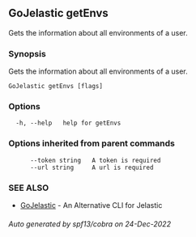 ## GoJelastic getEnvs

Gets the information about all environments of a user.

### Synopsis

Gets the information about all environments of a user.

```
GoJelastic getEnvs [flags]
```

### Options

```
  -h, --help   help for getEnvs
```

### Options inherited from parent commands

```
      --token string   A token is required
      --url string     A url is required
```

### SEE ALSO

* [GoJelastic](GoJelastic.md)	 - An Alternative CLI for Jelastic

###### Auto generated by spf13/cobra on 24-Dec-2022
